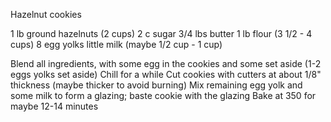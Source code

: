 Hazelnut cookies

1 lb	ground hazelnuts (2 cups)
2 c	sugar
3/4 lbs	butter
1 lb	flour (3 1/2 - 4 cups)
8	egg yolks
little	milk (maybe 1/2 cup - 1 cup)

Blend all ingredients, with some egg in the cookies and some set aside (1-2 eggs yolks set aside)
Chill for a while
Cut cookies with cutters at about 1/8" thickness (maybe thicker to avoid burning)
Mix remaining egg yolk and some milk to form a glazing; baste cookie with the glazing
Bake at 350 for maybe 12-14 minutes